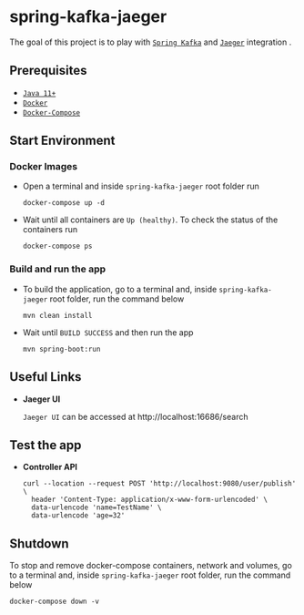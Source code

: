 # spring-kafka-jaeger
The goal of this project is to play with [`Spring Kafka`](https://docs.spring.io/spring-kafka/reference/html/) 
and [`Jaeger`](https://www.jaegertracing.io/) integration .

## Prerequisites

- [`Java 11+`](https://www.oracle.com/java/technologies/javase-jdk11-downloads.html)
- [`Docker`](https://www.docker.com/)
- [`Docker-Compose`](https://docs.docker.com/compose/install/)

## Start Environment

### Docker Images
  
- Open a terminal and inside `spring-kafka-jaeger` root folder run
  ```
  docker-compose up -d
  ```

- Wait until all containers are `Up (healthy)`. To check the status of the containers run
  ```
  docker-compose ps
  ```

### Build and run the app
- To build the application, go to a terminal and, inside `spring-kafka-jaeger` root folder, run the command below
  ```
  mvn clean install
  ```
- Wait until `BUILD SUCCESS` and then run the app
  ```
  mvn spring-boot:run
  ```

## Useful Links

- **Jaeger UI**

  `Jaeger UI` can be accessed at http://localhost:16686/search

## Test the app

- **Controller API**
  
  ```
  curl --location --request POST 'http://localhost:9080/user/publish' \
    header 'Content-Type: application/x-www-form-urlencoded' \
    data-urlencode 'name=TestName' \
    data-urlencode 'age=32'
  ```

## Shutdown

To stop and remove docker-compose containers, network and volumes, go to a terminal and, inside `spring-kafka-jaeger` root folder, run the command below
```
docker-compose down -v
```